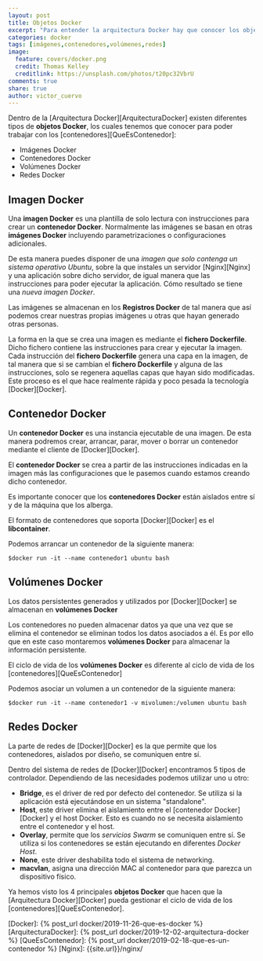 ```yaml
---
layout: post
title: Objetos Docker
excerpt: "Para entender la arquitectura Docker hay que conocer los objetos Docker que la conforman: Imágenes, Contenedores, Servicios y elementos de Red."
categories: docker
tags: [imágenes,contenedores,volúmenes,redes]
image:
  feature: covers/docker.png
  credit: Thomas Kelley
  creditlink: https://unsplash.com/photos/t20pc32VbrU
comments: true
share: true
author: victor_cuervo
---
```


Dentro de la [Arquitectura Docker][ArquitecturaDocker] existen diferentes tipos de **objetos Docker**, los cuales tenemos que conocer para poder trabajar con los [contenedores][QueEsContenedor]:

* Imágenes Docker
* Contenedores Docker
* Volúmenes Docker
* Redes Docker

## Imagen Docker
Una **imagen Docker** es una plantilla de solo lectura con instrucciones para crear un **contenedor Docker**. Normalmente las imágenes se basan en otras **imágenes Docker** incluyendo parametrizaciones o configuraciones adicionales.

De esta manera puedes disponer de una *imagen que solo contenga un sistema operativo Ubuntu*, sobre la que instales un servidor [Nginx][Nginx] y una aplicación sobre dicho servidor, de igual manera que las instrucciones para poder ejecutar la aplicación. Cómo resultado se tiene una *nueva imagen Docker*.

Las imágenes se almacenan en los **Registros Docker** de tal manera que así podemos crear nuestras propias imágenes u otras que hayan generado otras personas.

La forma en la que se crea una imagen es mediante el **fichero Dockerfile**. Dicho fichero contiene las instrucciones para crear y ejecutar la imagen. Cada instrucción del **fichero Dockerfile** genera una capa en la imagen, de tal manera que si se cambian el **fichero Dockerfile** y alguna de las instrucciones, solo se regenera aquellas capas que hayan sido modificadas. Este proceso es el que hace realmente rápida y poco pesada la tecnología [Docker][Docker].

## Contenedor Docker
Un **contenedor Docker** es una instancia ejecutable de una imagen. De esta manera podremos crear, arrancar, parar, mover o borrar un contenedor mediante el cliente de [Docker][Docker].

El **contenedor Docker** se crea a partir de las instrucciones indicadas en la imagen más las configuraciones que le pasemos cuando estamos creando dicho contenedor.

Es importante conocer que los **contenedores Docker** están aislados entre sí y de la máquina que los alberga.

El formato de contenedores que soporta [Docker][Docker] es el **libcontainer**.

Podemos arrancar un contenedor de la siguiente manera:
~~~
$docker run -it --name contenedor1 ubuntu bash
~~~

## Volúmenes Docker

Los datos persistentes generados y utilizados por [Docker][Docker] se almacenan en **volúmenes Docker**

Los contenedores no pueden almacenar datos ya que una vez que se elimina el contenedor se eliminan todos los datos asociados a él. Es por ello que en este caso montaremos **volúmenes Docker** para almacenar la información persistente.

El ciclo de vida de los **volúmenes Docker** es diferente al ciclo de vida de los [contenedores][QueEsContenedor]

Podemos asociar un volumen a un contenedor de la siguiente manera:
~~~
$docker run -it --name contenedor1 -v mivolumen:/volumen ubuntu bash
~~~

## Redes Docker
La parte de redes de [Docker][Docker] es la que permite que los contenedores, aislados por diseño, se comuniquen entre sí.

Dentro del sistema de redes de [Docker][Docker] encontramos 5 tipos de controlador. Dependiendo de las necesidades podemos utilizar uno u otro:

* **Bridge**, es el driver de red por defecto del contenedor. Se utiliza si la aplicación está ejecutándose en un sistema "standalone".
* **Host**, este driver elimina el aislamiento entre el [contenedor Docker][Docker] y el host Docker. Esto es cuando no se necesita aislamiento entre el contenedor y el host.
* **Overlay**, permite que los *servicios Swarm* se comuniquen entre sí. Se utiliza si los contenedores se están ejecutando en diferentes *Docker Host*.
* **None**, este driver deshabilita todo el sistema de networking.
* **macvlan**, asigna una dirección MAC al contenedor para que parezca un dispositivo físico.

Ya hemos visto los 4 principales **objetos Docker** que hacen que la [Arquitectura Docker][Docker] pueda gestionar el ciclo de vida de los [contenedores][QueEsContenedor].

[Docker]: {% post_url docker/2019-11-26-que-es-docker %}
[ArquitecturaDocker]: {% post_url docker/2019-12-02-arquitectura-docker %}
[QueEsContenedor]: {% post_url docker/2019-02-18-que-es-un-contenedor %}
[Nginx]: {{site.url}}/nginx/

